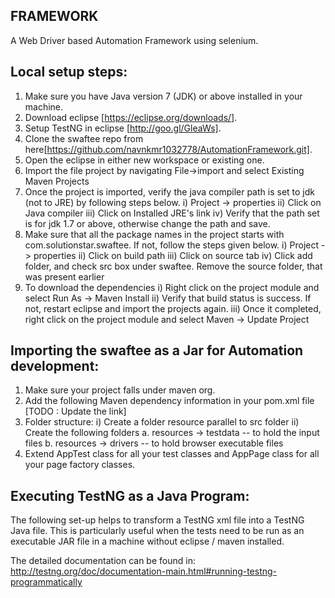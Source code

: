 FRAMEWORK
-------

A Web Driver based Automation Framework using selenium. 

Local setup steps:
------------------

1. Make sure you have Java version 7 (JDK) or above installed in your machine.
2. Download eclipse [https://eclipse.org/downloads/].
3. Setup TestNG in eclipse [http://goo.gl/GleaWs].
4. Clone the swaftee repo from here[https://github.com/navnkmr1032778/AutomationFramework.git].
5. Open the eclipse in either new workspace or existing one.
6. Import the file project by navigating File->import and select Existing Maven Projects
7. Once the project is imported, verify the java compiler path is set to jdk (not to JRE) by following steps below.
   i) Project -> properties
   ii) Click on Java compiler
   iii) Click on Installed JRE's link
   iv) Verify that the path set is for jdk 1.7 or above, otherwise change the path and save.
8. Make sure that all the package names in the project starts with com.solutionstar.swaftee. If not, follow the steps given below.
   i) Project -> properties
  ii) Click on build path
 iii) Click on source tab
  iv) Click add folder, and check src box under swaftee. Remove the source folder, that was present earlier 
9. To download the dependencies
   i) Right click on the project module and select Run As -> Maven Install
  ii) Verify that build status is success. If not, restart eclipse and import the projects again.
 iii) Once it completed, right click on the project module and select Maven -> Update Project


Importing the swaftee as a Jar for Automation development:
----------------------------------------------------------

1. Make sure your project falls under maven org.
2. Add the following Maven dependency information in your pom.xml file 
   [TODO : Update the link]
3. Folder structure:
   i) Create a folder resource parallel to src folder
   ii) Create the following folders
      a. resources -> testdata -- to hold the input files
      b. resources -> drivers -- to hold browser executable files
4. Extend AppTest class for all your test classes and AppPage class for all your page factory classes.



Executing TestNG as a Java Program:
-----------------------------------
The following set-up helps to transform a TestNG xml file into a TestNG Java file. This is particularly useful when the tests need to be run as an executable JAR file in a machine without eclipse / maven installed.

The detailed documentation can be found in: http://testng.org/doc/documentation-main.html#running-testng-programmatically

